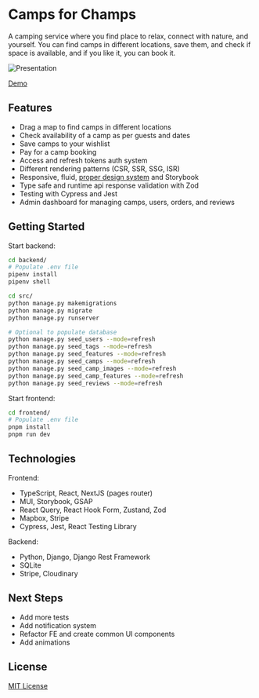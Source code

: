 # Camps for Champs

A camping service where you find place to relax, connect with nature, and yourself. You can find camps in different locations, save them, and check if space is available, and if you like it, you can book it.

![Presentation](./media/presentation.png)

[Demo](https://youtu.be/hWZk8-4SW0E)

## Features

- Drag a map to find camps in different locations
- Check availability of a camp as per guests and dates
- Save camps to your wishlist
- Pay for a camp booking
- Access and refresh tokens auth system
- Different rendering patterns (CSR, SSR, SSG, ISR)
- Responsive, fluid, [proper design system](https://www.figma.com/design/UVRba5oef3CqS1ifs5JPV9/camps-for-champs?node-id=10-2396&t=iK4PHZk7PpzvcuDD-1) and Storybook
- Type safe and runtime api response validation with Zod
- Testing with Cypress and Jest
- Admin dashboard for managing camps, users, orders, and reviews

## Getting Started

Start backend:

```bash
cd backend/
# Populate .env file
pipenv install
pipenv shell

cd src/
python manage.py makemigrations
python manage.py migrate
python manage.py runserver

# Optional to populate database
python manage.py seed_users --mode=refresh
python manage.py seed_tags --mode=refresh
python manage.py seed_features --mode=refresh
python manage.py seed_camps --mode=refresh
python manage.py seed_camp_images --mode=refresh
python manage.py seed_camp_features --mode=refresh
python manage.py seed_reviews --mode=refresh
```

Start frontend:

```bash
cd frontend/
# Populate .env file
pnpm install
pnpm run dev
```

## Technologies

Frontend:

- TypeScript, React, NextJS (pages router)
- MUI, Storybook, GSAP
- React Query, React Hook Form, Zustand, Zod
- Mapbox, Stripe
- Cypress, Jest, React Testing Library

Backend:

- Python, Django, Django Rest Framework
- SQLite
- Stripe, Cloudinary

## Next Steps

- Add more tests
- Add notification system
- Refactor FE and create common UI components
- Add animations

## License

[MIT License](./LICENSE)
